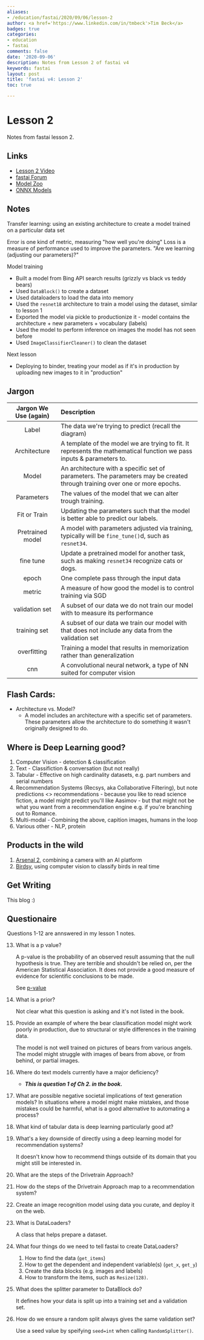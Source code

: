```yaml
---
aliases:
- /education/fastai/2020/09/06/lesson-2
author: <a href='https://www.linkedin.com/in/tmbeck'>Tim Beck</a>
badges: true
categories:
- education
- fastai
comments: false
date: '2020-09-06'
description: Notes from Lesson 2 of fastai v4
keywords: fastai
layout: post
title: 'fastai v4: Lesson 2'
toc: true

---
```


# Lesson 2

Notes from fastai lesson 2.

## Links

* [Lesson 2 Video](https://course.fast.ai/videos/?lesson=2)
* [fastai Forum](https://forums.fast.ai/)
* [Model Zoo](https://modelzoo.co/)
* [ONNX Models](https://github.com/onnx/models)

## Notes

Transfer learning: using an existing architecture to create a model trained on a particular data set

Error is one kind of metric, measuring "how well you're doing"
Loss is a measure of performance used to improve the parameters. "Are we learning (adjusting our parameters)?"

Model training

- Built a model from Bing API search results (grizzly vs black vs teddy bears)
- Used `DataBlock()` to create a dataset
- Used dataloaders to load the data into memory
- Used the `resnet18` architecture to train a model using the dataset, similar to lesson 1
- Exported the model via pickle to productionize it - model contains the architecture + new parameters + vocabulary (labels)
- Used the model to perform inference on images the model has not seen before
- Used `ImageClassifierCleaner()` to clean the dataset

Next lesson

- Deploying to binder, treating your model as if it's in production by uploading new images to it in "production"

## Jargon

|Jargon We Use (again)|Description|
|:---:|:---|
|Label|The data we're trying to predict (recall the diagram)|
|Architecture|A template of the model we are trying to fit. It represents the mathematical function we pass inputs & parameters to.|
|Model|An architecture with a specific set of parameters. The parameters may be created through training over one or more epochs.|
|Parameters|The values of the model that we can alter trough training.|
|Fit or Train|Updating the parameters such that the model is better able to predict our labels.|
|Pretrained model|A model with parameters adjusted via training, typically will be `fine_tune()`d, such as `resnet34`.|
|fine tune|Update a pretrained model for another task, such as making `resnet34` recognize cats or dogs.|
|epoch|One complete pass through the input data|
|metric|A measure of how good the model is to control training via SGD|
|validation set|A subset of our data we do not train our model with to measure its performance|
|training set|A subset of our data we train our model with that does not include any data from the validation set|
|overfitting|Training a model that results in memorization rather than generalization|
|cnn|A convolutional neural network, a type of NN suited for computer vision|

## Flash Cards:

* Architecture vs. Model?
    * A model includes an architecture with a specific set of parameters. These parameters allow the architecture to do something it wasn't originally designed to do.

## Where is Deep Learning good?

1. Computer Vision - detection & classification
2. Text - Classifiction & conversation (but not really)
3. Tabular - Effective on high cardinality datasets, e.g. part numbers and serial numbers
4. Recommendation Systems (Recsys, aka Collaborative Filtering), but note predictions <> recommendations - because you like to read science fiction, a model might predict you'll like Aasimov - but that might not be what you want from a recommendation engine e.g. if you're branching out to Romance.
4. Multi-modal - Combining the above, capition images, humans in the loop
5. Various other - NLP, protein

## Products in the wild

1. [Arsenal 2](https://www.kickstarter.com/projects/2092430307/arsenal-2/description), combining a camera with an AI platform
2. [Birdsy](https://www.kickstarter.com/projects/birdsy/birdsy-ai-records-and-ids-birds-and-wildlife-for-you), using computer vision to classify birds in real time

## Get Writing

This blog :)

## Questionaire

Questions 1-12 are annswered in my lesson 1 notes.

13. What is a p value?

    A p-value is the probability of an observed result assuming that the null hypothesis is true. They are terrible and shouldn't be relied on, per the American Statistical Association. It does not provide a good measure of evidence for scientific conclusions to be made.

    See [p-value](https://en.wikipedia.org/wiki/P-value)

14. What is a prior?

    Not clear what this question is asking and it's not listed in the book.

15. Provide an example of where the bear classification model might work poorly in production, due to structural or style differences in the training data.

    The model is not well trained on pictures of bears from various angels. The model might struggle with images of bears from above, or from behind, or partial images.

16. Where do text models currently have a major deficiency?
    * ___This is question 1 of Ch 2. in the book.___

17. What are possible negative societal implications of text generation models?
In situations where a model might make mistakes, and those mistakes could be harmful, what is a good alternative to automating a process?

18. What kind of tabular data is deep learning particularly good at?

19. What's a key downside of directly using a deep learning model for recommendation systems?

    It doesn't know how to recommend things outside of its domain that you might still be interested in.

20. What are the steps of the Drivetrain Approach?

21. How do the steps of the Drivetrain Approach map to a recommendation system?

22. Create an image recognition model using data you curate, and deploy it on the web.

23. What is DataLoaders?

    A class that helps prepare a dataset.     

24. What four things do we need to tell fastai to create DataLoaders?

    1. How to find the data (`get_items`)
    2. How to get the dependent and independent variable(s) (`get_x`, `get_y`)
    3. Create the data blocks (e.g. images and labels)
    4. How to transform the items, such as `Resize(128)`.

25. What does the splitter parameter to DataBlock do?

    It defines how your data is split up into a training set and a validation set.

26. How do we ensure a random split always gives the same validation set?

    Use a seed value by speifying `seed=int` when calling `RandomSplitter()`.
